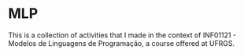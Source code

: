 # MLP
This is a collection of activities that I made in the context of INF01121 - Modelos de Linguagens de Programação, a course offered at UFRGS.  
